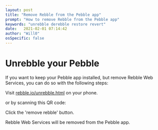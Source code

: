 ```yaml
---
layout: post
title: "Remove Rebble from the Pebble app"
prompt: "How to remove Rebble from the Pebble app"
keywords: "unrebble derebble restore revert"
date:   2021-02-01 07:14:42
author: "Will0"
osSpecific: false
---
```


# Unrebble your Pebble

If you want to keep your Pebble app installed, but remove Rebble Web Services, you can do so with the following steps:

Visit [rebble.io/unrebble.html](https://rebble.io/unrebble.html) on your phone.

<notmobile>
or by scanning this QR code:

<qr url="https://rebble.io/unrebble.html" />
</notmobile>

Click the 'remove rebble' button.

Rebble Web Services will be removed from the Pebble app.
